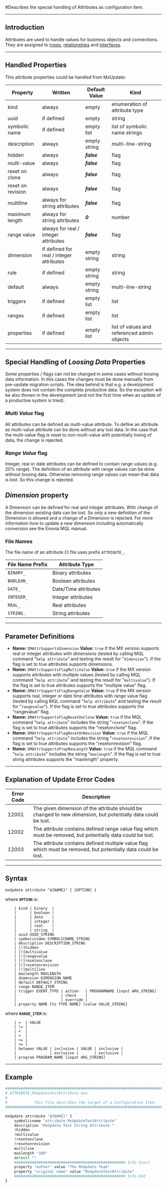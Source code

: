 <!--
 *
 *  This file is part of MxUpdate <http://www.mxupdate.org>.
 *
 *  MxUpdate is a deployment tool for a PLM platform to handle
 *  administration objects as single update files (configuration item).
 *
 *  Copyright (C) 2008-2016 The MxUpdate Team
 *
 *  The Manual of MxUpdate is licensed under a CC BY-NC-SA 4.0 license
 *  (Creative Commons Attribution-NonCommercial-ShareAlike 4.0 
 *  International 4.0 license).
 *
 *  You should have received a copy of the license along with this
 *  work. If not, see <http://creativecommons.org/licenses/by-nc-sa/4.0/>.
 *
-->

#Describes the special handling of Attributes as configuration item.

----
## Introduction
Attributes are used to handle values for business objects and connections. They
are assigned to [types](CI_DM_Type.md), [relationships](CI_DM_Relationship.md) and [interfaces](CI_DM_Interface.md).

----
## Handled Properties
This attribute properties could be handled from MxUpdate:

Property          | Written                              | Default Value | Kind
------------------|--------------------------------------|---------------|----
kind              | always                               | empty         | enumeration of attribute type
uuid              | if defined                           | empty         | string
symbolic name     | if defined                           | empty list    | list of symbolic name strings
description       | always                               | empty string  | multi-line-string
hidden            | always                               | ***false***   | flag
multi-value       | always                               | ***false***   | flag
reset on clone    | always                               | ***false***   | flag
reset on revision | always                               | ***false***   | flag
multiline         | always for string attributes         | ***false***   | flag
maximum length    | always for string attributes         | ***0***       | number
range value       | always for real / integer attributes | ***false***   | flag
dimension     | if defined for real / integer attributes | empty string  | string
rule              | if defined                           | empty string  | string
default           | always                               | empty string  | multi-line-string
triggers          | if defined                           | empty list    | list
ranges            | if defined                           | empty list    | list
properties        | if defined                           | empty list    | list of values and referenced admin objects



----
## Special Handling of *Loosing Data* Properties
Some properties / flags can not be changed in some cases without loosing data information. In this cases the changes must be done manually from pre-update migration scripts.
The idea behind is that e.g. a development system does not contain the complete productive data. So the exception will be also thrown in the development (and not the first time when an update of a productive system is tried).

### *Multi Value* flag
All attributes can be defined as multi-value attribute. To define an attribute as multi-value attribute can be done without any lost data. In the case that the multi-value flag is reset to non-multi-value with potentially losing of data, the change is rejected.

### *Range Value* flag
Integer, real or date attributes can be defined to contain range values (e.g. 20% range). The definition of an attribute with range values can be done without loosing data. Otherwise removing range values can mean that data is lost. So this change is rejected.

## *Dimension* property
A Dimension can be defined for real and integer attributes. With change of the dimension existing data can be lost. So only a new definition of the Dimension is allowed and a change of a Dimension is rejected. For more information how to update a new dimension including automatically conversion see the Enovia MQL manual.

### File Names
The file name of an attribute CI file uses prefix `ATTRIBUTE_`.

File Name Prefix | Attribute Type
-----------------|----------------------
```BINARY_```    | Binary attributes
```BOOLEAN_```   | Boolean attributes
```DATE_```      | Date/Time attributes
```INTEGER_```   | Integer attributes
```REAL_```      | Real attributes
```STRING_```    | String attributes


----
## Parameter Definitions
*   **Name:** ```DMAttrSupportsDimension```
    **Value:** ```true``` if the MX version supports real or integer attributes with dimensions (tested by calling MQL command "```help attribute```" and testing the result for "```dimension```").
    If the flag is set to true attributes supports dimensions.
*   **Name:** ```DMAttrSupportsFlagMultiValue```
    **Value:** ```true``` if the MX version supports attributes with multiple values (tested by calling MQL command "```help attribute```" and testing the result for "```multivalue```").
    If the flag is set to true attributes supports the "multiple value" flag.
*   **Name:** ```DMAttrSupportsFlagRangeValue```
    **Value:** ```true``` if the MX version supports real, integer or date time attributes with range value flag (tested by calling MQL command "```help attribute```" and testing the result for "```rangevalue```").
    If the flag is set to true attributes supports the "rangevalue" flag.
*   **Name:** ```DMAttrSupportsFlagResetOnClone```
    **Value:** ```true``` if the MQL command "```help attribute```" includes the string "```resetonclone```".
    If the flag is set to true attributes supports the "resetonclone" flag.
*   **Name:** ```DMAttrSupportsFlagResetOnRevision```
    **Value:** ```true``` if the MQL command "```help attribute```" includes the string "```resetonrevision```".
    If the flag is set to true attributes supports the "resetonrevision" flag.
*   **Name:** ```DMAttrSupportsPropMaxLength```
    **Value:** ```true``` if the MQL command "```help attribute```" includes the string "```maxlength```".
    If the flag is set to true string attributes supports the "maxlength" property.


----

## Explanation of Update Error Codes

Error Code | Description
-----------|------------
12001      | The given dimension of the attribute should be changed to new dimension, but potentially data could be lost.
12002      | The attribute contains defined range value flag which must be removed, but potentially data could be lost.
12003      | The attribute contains defined multiple value flag which must be removed, but potentially data could be lost.

----

## Syntax
```
mxUpdate attribute "${NAME}" { [OPTION] }
```
where **`OPTION`** is:
```
    | kind | binary  |
    |      | boolean |
    |      | date    |
    |      | integer |
    |      | real    |
    |      | string  |
    | uuid UUID_STRING
    | symbolicname SYMBOLICNAME_STRING
    | description DESCRIPTION_STRING
    | [!]hidden
    | [!]multivalue
    | [!]rangevalue
    | [!]resetonclone
    | [!]resetonrevision
    | [!]multiline
    | maxlength MAXLENGTH
    | dimension DIMENSION_NAME
    | default DEFAULT_STRING
    | range RANGE_ITEM
    | trigger EVENT_TYPE | action   | PROGRAMNAME [input ARG_STRING]
    |                    | check    |
    |                    | override |
    | property NAME [to TYPE NAME] [value VALUE_STRING]
```
where **`RANGE_ITEM`** is:
```
    | =  | VALUE
    | != |
    | <  |
    | >  |
    | <= |
    | >= | 
    | between VALUE | inclusive | VALUE | inclusive |
    |               | exclusive |       | exclusive |
    | program PROGRAM_NAME [input ARG_STRING]
```

----

## Example
```tcl
################################################################################
# ATTRIBUTE_MxUpdateTestAttribute.mxu
#
#            This file describes the target of a Configuration Item.
################################################################################

mxUpdate attribute "${NAME}" {
    symbolicname "attribute_MxUpdateTestAttribute"
    description "MxUpdate Test String Attribute."
    !hidden
    !multivalue
    !resetonclone
    !resetonrevision
    multiline
    maxlength "100"
    default ""
    ################################################## Info Start
    property "author" value "The MxUpdate Team"
    property "original name" value "MxUpdateTestAttribute"
    ################################################## Info End
}
```

